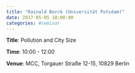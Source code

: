```yaml
---
title: "Rainald Borck (Universität Potsdam)"
date: 2017-05-05 10:00:00
categories: #seminar
---
```


**Title**: Pollution and City Size  

**Time**: 10:00 - 12:00  

**Venue**: MCC, Torgauer Straße 12-15, 10829 Berlin
